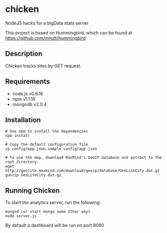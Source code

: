 chicken
=======

NodeJS hacks for a bigData stats server

This project is based on Hummingbird, which can be found at https://github.com/mnutt/hummingbird


Description
---------------

Chicken tracks sites by GET request.


Requirements
-------------------

 * node.js v0.6.16
 * npm v1.1.19
 * mongodb v2.0.4


Installation
--------------

    # Use npm to install the dependencies
    npm install

    # Copy the default configuration file
    cp config/app.json.sample config/app.json

    # To use the map, download MaxMind's GeoIP database and extract to the root directory:
    wget http://geolite.maxmind.com/download/geoip/database/GeoLiteCity.dat.gz
    gunzip GeoLiteCity.dat.gz


Running Chicken
-----------------------------

To start the analytics server, run the following:

    mongod (or start mongo some other way)
    node server.js

By default a dashboard will be run on port 8080

